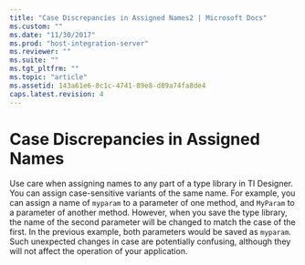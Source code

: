 ```yaml
---
title: "Case Discrepancies in Assigned Names2 | Microsoft Docs"
ms.custom: ""
ms.date: "11/30/2017"
ms.prod: "host-integration-server"
ms.reviewer: ""
ms.suite: ""
ms.tgt_pltfrm: ""
ms.topic: "article"
ms.assetid: 143a61e6-8c1c-4741-89e8-d89a74fa8de4
caps.latest.revision: 4
---
```

# Case Discrepancies in Assigned Names
Use care when assigning names to any part of a type library in TI Designer. You can assign case-sensitive variants of the same name. For example, you can assign a name of `myparam` to a parameter of one method, and `MyParam` to a parameter of another method. However, when you save the type library, the name of the second parameter will be changed to match the case of the first. In the previous example, both parameters would be saved as `myparam`. Such unexpected changes in case are potentially confusing, although they will not affect the operation of your application.